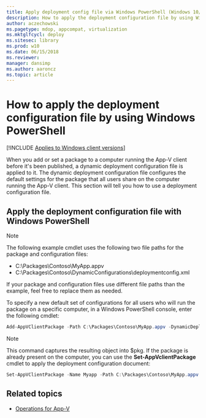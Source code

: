 ```yaml
---
title: Apply deployment config file via Windows PowerShell (Windows 10/11)
description: How to apply the deployment configuration file by using Windows PowerShell for Windows 10/11.
author: aczechowski
ms.pagetype: mdop, appcompat, virtualization
ms.mktglfcycl: deploy
ms.sitesec: library
ms.prod: w10
ms.date: 06/15/2018
ms.reviewer: 
manager: dansimp
ms.author: aaroncz
ms.topic: article
---
```

# How to apply the deployment configuration file by using Windows PowerShell

[!INCLUDE [Applies to Windows client versions](../includes/applies-to-windows-client-versions.md)]

When you add or set a package to a computer running the App-V client before it's been published, a dynamic deployment configuration file is applied to it. The dynamic deployment configuration file configures the default settings for the package that all users share on the computer running the App-V client. This section will tell you how to use a deployment configuration file.

## Apply the deployment configuration file with Windows PowerShell

> [!NOTE]
> The following example cmdlet uses the following two file paths for the package and configuration files:
> 
> * C:\\Packages\\Contoso\\MyApp.appv
> * C:\\Packages\\Contoso\\DynamicConfigurations\\deploymentconfig.xml
> 
> If your package and configuration files use different file paths than the example, feel free to replace them as needed.

To specify a new default set of configurations for all users who will run the package on a specific computer, in a Windows PowerShell console, enter the following cmdlet:

```PowerShell
Add-AppVClientPackage -Path C:\Packages\Contoso\MyApp.appv -DynamicDeploymentConfiguration C:\Packages\Contoso\DynamicConfigurations\deploymentconfig.xml
```

>[!NOTE]
>This command captures the resulting object into $pkg. If the package is already present on the computer, you can use the **Set-AppVclientPackage** cmdlet to apply the deployment configuration document:
>
>  ```PowerShell
>  Set-AppVClientPackage -Name Myapp -Path C:\Packages\Contoso\MyApp.appv -DynamicDeploymentConfiguration C:\Packages\Contoso\DynamicConfigurations\deploymentconfig.xml
>  ```





## Related topics

* [Operations for App-V](appv-operations.md)
